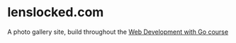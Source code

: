 # lenslocked.com

A photo gallery site, build throughout the [Web Development with Go course](https://usegolang.com)
